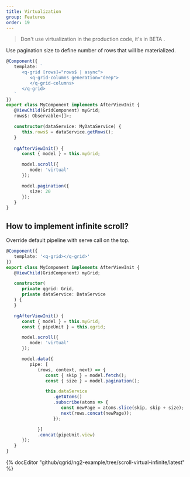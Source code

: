 ```yaml
---
title: Virtualization
group: Features
order: 19
---
```


> Don't use virtualization in the production code, it's in BETA .

Use pagination size to define number of rows that will be materialized.

```typescript
@Component({
   template: `
      <q-grid [rows]="rows$ | async">
         <q-grid-columns generation="deep">
         </q-grid-columns>	
      </q-grid>
   `
})
export class MyComponent implements AfterViewInit {
   @ViewChild(GridComponent) myGrid;
   rows$: Observable<[]>;

   constructor(dataService: MyDataService) {
      this.rows$ = dataService.getRows();
   }
   
   ngAfterViewInit() {
      const { model } = this.myGrid;

      model.scroll({
         mode: 'virtual'
      });

      model.pagination({
         size: 20
      });
   }		
}
```

## How to implement infinite scroll?

Override default pipeline with serve call on the top.

```typescript
@Component({
   template: '<q-grid></q-grid>'
})
export class MyComponent implements AfterViewInit {
   @ViewChild(GridComponent) myGrid;

   constructor( 
      private qgrid: Grid,
      private dataService: DataService
   ) {
   }

   ngAfterViewInit() {
      const { model } = this.myGrid;
      const { pipeUnit } = this.qgrid;

      model.scroll({
         mode: 'virtual'
      });

      model.data({
         pipe: [
            (rows, context, next) => {
               const { skip } = model.fetch();
               const { size } = model.pagination();

               this.dataService
                  .getAtoms()
                  .subscribe(atoms => {
                     const newPage = atoms.slice(skip, skip + size);
                     next(rows.concat(newPage));
                  });

            }]
            .concat(pipeUnit.view)
      });
   }
}
```

{% docEditor "github/qgrid/ng2-example/tree/scroll-virtual-infinite/latest" %}
